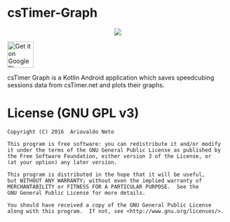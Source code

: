 # csTimer-Graph
<p align="center">
  <img src="https://i.imgur.com/EgE2tDm.png"/>
</p>

<a href="https://play.google.com/store/apps/details?id=com.guglielmoboi.cstimergraph" target="_blank">
  <img alt="Get it on Google Play"
       src="https://play.google.com/intl/en_us/badges/images/generic/en-play-badge.png" height="60"/>
</a>

csTimer Graph is a Kotlin Android application which saves speedcubing sessions data from csTimer.net and plots their graphs.

# License (GNU GPL v3)

    Copyright (C) 2016  Ariovaldo Neto

    This program is free software: you can redistribute it and/or modify
    it under the terms of the GNU General Public License as published by
    the Free Software Foundation, either version 3 of the License, or
    (at your option) any later version.

    This program is distributed in the hope that it will be useful,
    but WITHOUT ANY WARRANTY; without even the implied warranty of
    MERCHANTABILITY or FITNESS FOR A PARTICULAR PURPOSE.  See the
    GNU General Public License for more details.

    You should have received a copy of the GNU General Public License
    along with this program.  If not, see <http://www.gnu.org/licenses/>.
